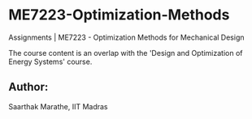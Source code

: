 # ME7223-Optimization-Methods

Assignments | ME7223 - Optimization Methods for Mechanical Design 

The course content is an overlap with the 'Design and Optimization of Energy Systems' course.

## Author:

Saarthak Marathe,
IIT Madras
